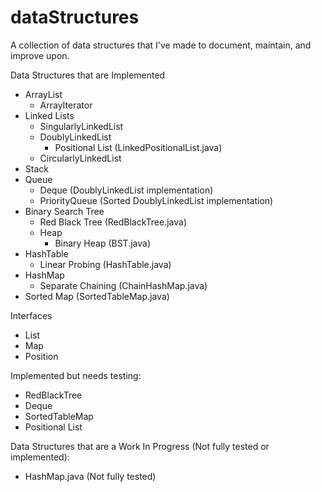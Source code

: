 # dataStructures
A collection of data structures that I've made to document, maintain, and improve upon.

Data Structures that are Implemented
- ArrayList
    - ArrayIterator
- Linked Lists
    - SingularlyLinkedList
    - DoublyLinkedList
        - Positional List (LinkedPositionalList.java)
    - CircularlyLinkedList
- Stack
- Queue
    - Deque (DoublyLinkedList implementation)
    - PriorityQueue (Sorted DoublyLinkedList implementation)
- Binary Search Tree
    - Red Black Tree (RedBlackTree.java)
    - Heap
        - Binary Heap (BST.java)
- HashTable
    - Linear Probing (HashTable.java)
- HashMap
    - Separate Chaining (ChainHashMap.java)
- Sorted Map (SortedTableMap.java)   

Interfaces
- List
- Map
- Position

Implemented but needs testing:
- RedBlackTree
- Deque
- SortedTableMap
- Positional List

Data Structures that are a Work In Progress (Not fully tested or implemented):

- HashMap.java          (Not fully tested)


